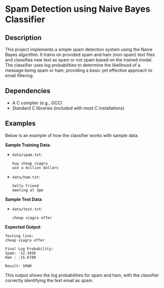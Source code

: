 # Spam Detection using Naive Bayes Classifier

## Description
This project implements a simple spam detection system using the Naive Bayes algorithm. It trains on provided spam and ham (non-spam) text files and classifies new text as spam or not spam based on the trained model. The classifier uses log probabilities to determine the likelihood of a message being spam or ham, providing a basic yet effective approach to email filtering.

## Dependencies
- A C compiler (e.g., GCC)
- Standard C libraries (included with most C installations)

## Examples
Below is an example of how the classifier works with sample data.

**Sample Training Data**:
- `data/spam.txt`:
  ```
  buy cheap viagra
  win a million dollars
  ```
- `data/ham.txt`:
  ```
  hello friend
  meeting at 3pm
  ```

**Sample Test Data**:
- `data/test.txt`:
  ```
  cheap viagra offer
  ```

**Expected Output**:
```
Testing line: 
cheap viagra offer

Final Log Probability:
Spam: -12.3456
Ham : -15.6789

Result: SPAM
```

This output shows the log probabilities for spam and ham, with the classifier correctly identifying the test email as spam.

